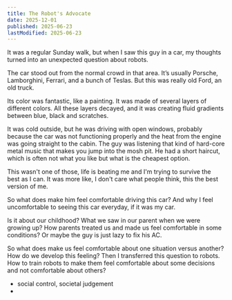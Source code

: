```yaml
---
title: The Robot's Advocate
date: 2025-12-01
published: 2025-06-23
lastModified: 2025-06-23
---
```

It was a regular Sunday walk, but when I saw this guy in a car, my thoughts turned into an unexpected question about robots.

The car stood out from the normal crowd in that area. It’s usually Porsche, Lamborghini, Ferrari, and a bunch of Teslas. But this was really old Ford, an old truck.

Its color was fantastic, like a painting. It was made of several layers of different colors. All these layers decayed, and it was creating fluid gradients between blue, black and scratches. 

It was cold outside, but he was driving with open windows, probably because the car was not functioning properly and the heat from the engine was going straight to the cabin. The guy was listening that kind of hard-core metal music that makes you jump into the mosh pit. He had a short haircut, which is often not what you like but what is the cheapest option. 

This wasn't one of those, life is beating me and I'm trying to survive the best as I can. It was more like, I don't care what people think, this the best version of me.

So what does make him feel comfortable driving this car? And why I feel uncomfortable to seeing this car everyday, if it was my car.

Is it about our childhood? What we saw in our parent when we were growing up? How parents treated us and made us feel comfortable in some conditions? Or maybe the guy is just lazy to fix his AC.

So what does make us feel comfortable about one situation versus another? How do we develop this feeling? Then I transferred this question to robots. How to train robots to make them feel comfortable about some decisions and not comfortable about others?

- social control, societal judgement
- 